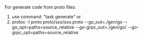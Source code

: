 For generate code from proto files:
1) use command: "task generate" or
2) protoc -I proto proto/sso/sso.proto --go_out=./gen/go --go_opt=paths=source_relative --go-grpc_out=./gen/go/  --go-grpc_opt=paths=source_relative
